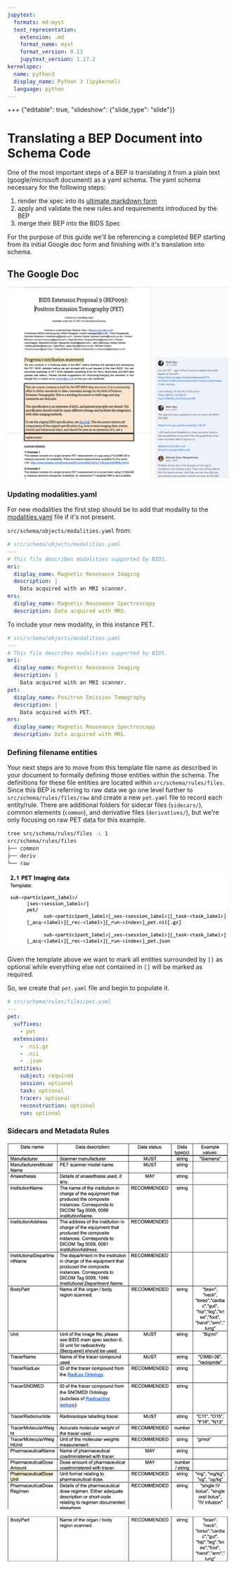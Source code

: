 ```yaml
---
jupytext:
  formats: md:myst
  text_representation:
    extension: .md
    format_name: myst
    format_version: 0.13
    jupytext_version: 1.17.2
kernelspec:
  name: python3
  display_name: Python 3 (ipykernel)
  language: python
---
```


+++ {"editable": true, "slideshow": {"slide_type": "slide"}}

# Translating a BEP Document into Schema Code

One of the most important steps of a BEP is translating it from a plain text (google/microsoft document) as
a yaml schema. The yaml schema necessary for the following steps:

1) render the spec into its [ultimate markdown form](https://bids-specification.readthedocs.io/en/stable/)
2) apply and validate the new rules and requirements introduced by the BEP
3) merge their BEP into the BIDS Spec

For the purpose of this guide we'll be referencing a completed BEP starting from its initial Google doc form
and finishing with it's translation into schema.

## The Google Doc

![Title Page of BEP 009](_static/pet_google_doc_first_page.png)

### Updating modalities.yaml

For new modalities the first step should be to add that modality to the
[modalities.yaml](https://github.com/bids-standard/bids-specification/blob/880ab2db0570ff2038f403576f85564aa4454710/src/schema/objects/modalities.yaml)
file if it's not present.

`src/schema/objects/modalities.yaml` from:

```yaml
# src/schema/objects/modalities.yaml
---
# This file describes modalities supported by BIDS.
mri:
  display_name: Magnetic Resonance Imaging
  description: |
    Data acquired with an MRI scanner.
mrs:
  display_name: Magnetic Resonance Spectroscopy
  description: Data acquired with MRS.
```

To include your new modality, in this instance PET.

```yaml
# src/schema/objects/modalities.yaml
---
# This file describes modalities supported by BIDS.
mri:
  display_name: Magnetic Resonance Imaging
  description: |
    Data acquired with an MRI scanner.
pet:
  display_name: Positron Emission Tomography
  description: |
    Data acquired with PET.
mrs:
  display_name: Magnetic Resonance Spectroscopy
  description: Data acquired with MRS.
```

### Defining filename entities

Your next steps are to move from this template file name as described in your document to formally defining those entities within the schema. The definitions for these file entities are
located within `src/schema/rules/files`. Since this BEP is referring to raw data we go one level
further to `src/schema/rules/files/raw` and create a new `pet.yaml` file to record each entity/rule. There are additional folders for sidecar files (`sidecars/`), common elements (`common`), and derivative files (`derivatives/`), but we're only focusing on raw PET data for
this example.

```bash
tree src/schema/rules/files -L 1
src/schema/rules/files
├── common
├── deriv
└── raw
```

![PET file entity schematic](_static/pet_file_entity_schematic.png)

Given the template above we want to mark all entities surrounded by `[]` as optional while everything else not contained in `[]` will be marked as required.

So, we create that `pet.yaml` file and begin to populate it.

```yaml
# src/schema/rules/files/pet.yaml
---
pet:
  suffixes:
    - pet
  extensions:
    - .nii.gz
    - .nii
    - .json
  entities:
    subject: required
    session: optional
    task: optional
    tracer: optional
    reconstruction: optional
    run: optional
```

### Sidecars and Metadata Rules

![PET side car table](_static/pet_side_car_table.png)

![PET file Enum object](_static/pet_enum_table_entry.png)
